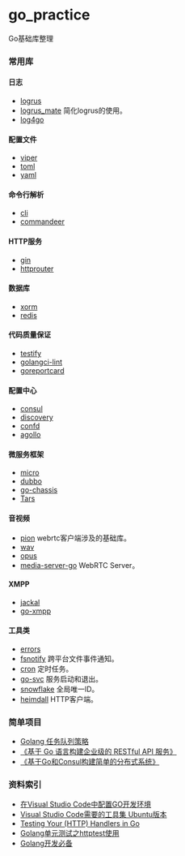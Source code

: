 # go_practice
Go基础库整理

### 常用库
#### 日志
+ [logrus](https://github.com/Sirupsen/logrus)
+ [logrus_mate](https://github.com/gogap/logrus_mate) 简化logrus的使用。
+ [log4go](https://github.com/feixiao/log4go)

#### 配置文件
+ [viper](https://github.com/spf13/viper)
+ [toml](https://github.com/BurntSushi/toml)
+ [yaml](https://github.com/go-yaml/yaml)

#### 命令行解析
+ [cli](https://github.com/mkideal/cli)
+ [commandeer](https://github.com/jaffee/commandeer)

#### HTTP服务
+ [gin](https://github.com/gin-gonic/gin)
+ [httprouter](https://github.com/julienschmidt/httprouter)

#### 数据库
+ [xorm](https://github.com/go-xorm/xorm)
+ [redis](https://github.com/garyburd/redigo)

#### 代码质量保证
+ [testify](https://github.com/stretchr/testify)
+ [golangci-lint](https://github.com/golangci/golangci-lint)
+ [goreportcard](https://github.com/gojp/goreportcard)

#### 配置中心
+ [consul](https://github.com/hashicorp/consul)
+ [discovery](https://github.com/bilibili/discovery)
+ [confd](https://github.com/kelseyhightower/confd)
+ [agollo](https://github.com/zouyx/agollo)

#### 微服务框架 
+ [micro](https://github.com/micro/micro)
+ [dubbo](https://github.com/apache/dubbo)
+ [go-chassis](https://github.com/go-chassis/go-chassis)
+ [Tars](https://github.com/TarsCloud/Tars)

#### 音视频
+ [pion](https://github.com/pion) webrtc客户端涉及的基础库。
+ [wav](https://github.com/feixiao/wav)
+ [opus](https://github.com/feixiao/opus)
+ [media-server-go](https://github.com/notedit/media-server-go) WebRTC Server。

#### XMPP
+ [jackal](https://github.com/ortuman/jackal)
+ [go-xmpp](https://github.com/FluuxIO/go-xmpp)

#### 工具类
+ [errors](https://github.com/pkg/errors)
+ [fsnotify](https://github.com/fsnotify/fsnotify) 跨平台文件事件通知。
+ [cron](https://github.com/robfig/cron) 定时任务。
+ [go-svc](https://github.com/judwhite/go-svc) 服务启动和退出。
+ [snowflake](https://github.com/bwmarrin/snowflake) 全局唯一ID。
+ [heimdall](https://github.com/gojek/heimdall) HTTP客户端。

### 简单项目
+ [Golang 任务队列策略](http://www.cnblogs.com/artong0416/p/7883381.html)
+ [《基于 Go 语言构建企业级的 RESTful API 服务》](https://github.com/feixiao/apiserver_demos)
+ [《基于Go和Consul构建简单的分布式系统》](https://github.com/feixiao/go-consul-distributed-loggers)


### 资料索引
+ [在Visual Studio Code中配置GO开发环境](http://studygolang.com/articles/6204)
+ [Visual Studio Code需要的工具集 Ubuntu版本](https://pan.baidu.com/s/1i48TMdf)
+ [Testing Your (HTTP) Handlers in Go](https://elithrar.github.io/article/testing-http-handlers-go/)
+ [Golang单元测试之httptest使用](http://blog.csdn.net/lavorange/article/details/73369153?utm_source=itdadao&utm_medium=referral)
+ [Golang开发必备](https://strconv.com/posts/setup-env-on-macos/CC)
